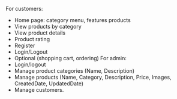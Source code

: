 For customers:
-	Home page: category menu, features products
-	View products by category
-	View product details
-	Product rating
-	Register
-	Login/Logout
-	Optional (shopping cart, ordering)
For admin:
-	Login/logout
-	Manage product categories (Name, Description)
-	Manage products (Name, Category, Description, Price, Images, CreatedDate, UpdatedDate)
-	Manage customers.
